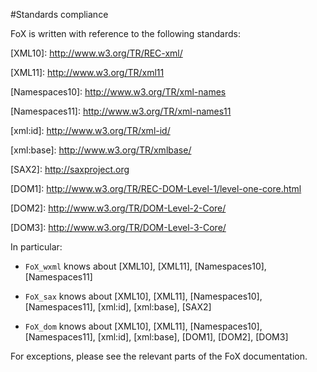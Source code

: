 #Standards compliance

FoX is written with reference to the following standards:

\[XML10]: <http://www.w3.org/TR/REC-xml/>

\[XML11]: <http://www.w3.org/TR/xml11>

\[Namespaces10]: <http://www.w3.org/TR/xml-names>

\[Namespaces11]: <http://www.w3.org/TR/xml-names11>

\[xml:id]: <http://www.w3.org/TR/xml-id/>

\[xml:base]: <http://www.w3.org/TR/xmlbase/>

\[SAX2]: <http://saxproject.org>

\[DOM1]:  <http://www.w3.org/TR/REC-DOM-Level-1/level-one-core.html>

\[DOM2]:  <http://www.w3.org/TR/DOM-Level-2-Core/>

\[DOM3]:  <http://www.w3.org/TR/DOM-Level-3-Core/>

In particular:

* `FoX_wxml` knows about [XML10], [XML11], [Namespaces10], [Namespaces11]

* `FoX_sax` knows about  [XML10], [XML11], [Namespaces10], [Namespaces11], [xml:id], [xml:base], [SAX2]

* `FoX_dom` knows about [XML10], [XML11], [Namespaces10], [Namespaces11], [xml:id], [xml:base], [DOM1], [DOM2], [DOM3]

For exceptions, please see the relevant parts of the FoX documentation.
